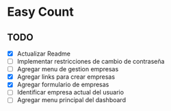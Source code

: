 # Easy Count #

## TODO ##

- [x] Actualizar Readme
- [ ] Implementar restricciones de cambio de contraseña
- [ ] Agregar menu de gestion empresas
- [x] Agregar links para crear empresas
- [x] Agregar formulario de empresas
- [ ] Identificar empresa actual del usuario
- [ ] Agregar menu principal del dashboard